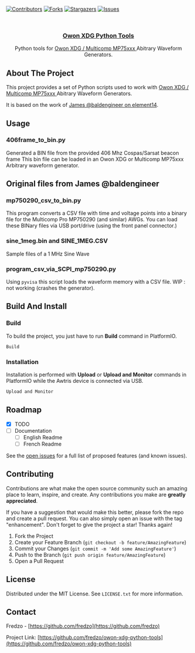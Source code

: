 <a name="readme-top"></a>
<!-- PROJECT SHIELDS -->
<!--
*** I'm using markdown "reference style" links for readability.
*** Reference links are enclosed in brackets [ ] instead of parentheses ( ).
*** See the bottom of this document for the declaration of the reference variables
*** for contributors-url, forks-url, etc. This is an optional, concise syntax you may use.
*** https://www.markdownguide.org/basic-syntax/#reference-style-links
-->
[![Contributors][contributors-shield]][contributors-url]
[![Forks][forks-shield]][forks-url]
[![Stargazers][stars-shield]][stars-url]
[![Issues][issues-shield]][issues-url]


<!-- PROJECT LOGO -->
<br />
<div align="center">
  <h3 align="center">
  <div><a href="https://github.com/fredzo/owon-xdg-python-tools/">Owon XDG Python Tools</a></div>
  </h3>
  <p align="center">
    Python tools for <a href="https://www.owon.com.hk/products_owon_xdg2000_series_2-ch_arbitrary_waveform_generator">Owon XDG / Multicomp MP75xxx </a> Abitrary Waveform Generators.
  </p>
</div>

<!-- ABOUT THE PROJECT -->
## About The Project

This project provides a set of Python scripts used to work with <a href="https://www.owon.com.hk/products_owon_xdg2000_series_2-ch_arbitrary_waveform_generator">Owon XDG / Multicomp MP75xxx </a> Abitrary Waveform Generators.

It is based on the work of [James @baldengineer on element14](community.element14.com/challenges-projects/element14-presents/workbenchwednesdays/w/documents/23206/160-mhz-arbitrary-waveform-generator-review---workbench-wednesdays-44?CommentId=eb6b685d-1705-4b3f-a9cd-d44dcebba150).


<!-- USAGE EXAMPLES -->
## Usage
### 406frame_to_bin.py
Generated a BIN file from the provided 406 Mhz Cospas/Sarsat beacon frame
This bin file can be loaded in an Owon XDG or Multicomp MP75xxx
Arbitrary waveform generator.

## Original files from James @baldengineer
### mp750290_csv_to_bin.py
This program converts a CSV file with time and voltage points into a binary file for the Multicomp Pro MP750290 (and similar) AWGs.
You can load these BINary files via USB port/drive (using the front panel connector.)

### sine_1meg.bin and SINE_1MEG.CSV
Sample files of a 1 MHz Sine Wave

### program_csv_via_SCPI_mp750290.py
Using `pyvisa` this script loads the waveform memory with a CSV file. 
WIP : not working (crashes the generator).


<!-- BUILD AND INSTALL -->
## Build And Install

### Build

To build the project, you just have to run **Build** command in PlatformIO.
  ```sh
  Build
  ```

### Installation

Installation is performed with **Upload** or **Upload and Monitor** commands in PlatformIO while the Awtris device is connected via USB.
   ```sh
   Upload and Monitor
   ```

<!-- ROADMAP -->
## Roadmap

- [x] TODO
- [ ] Documentation
    - [ ] English Readme
    - [ ] French Readme 

See the [open issues](https://github.com/fredzo/owon-xdg-python-tools/issues) for a full list of proposed features (and known issues).

<!--p align="right">(<a href="#readme-top">back to top</a>)</p-->



<!-- CONTRIBUTING -->
## Contributing

Contributions are what make the open source community such an amazing place to learn, inspire, and create. Any contributions you make are **greatly appreciated**.

If you have a suggestion that would make this better, please fork the repo and create a pull request. You can also simply open an issue with the tag "enhancement".
Don't forget to give the project a star! Thanks again!

1. Fork the Project
2. Create your Feature Branch (`git checkout -b feature/AmazingFeature`)
3. Commit your Changes (`git commit -m 'Add some AmazingFeature'`)
4. Push to the Branch (`git push origin feature/AmazingFeature`)
5. Open a Pull Request

<!--p align="right">(<a href="#readme-top">back to top</a>)</p-->



<!-- LICENSE -->
## License

Distributed under the MIT License. See `LICENSE.txt` for more information.

<!--p align="right">(<a href="#readme-top">back to top</a>)</p-->



<!-- CONTACT -->
## Contact

Fredzo - [https://github.com/fredzo](https://github.com/fredzo)

Project Link: [https://github.com/fredzo/owon-xdg-python-tools](https://github.com/fredzo/owon-xdg-python-tools)

<!--p align="right">(<a href="#readme-top">back to top</a>)</p-->

<!-- MARKDOWN LINKS & IMAGES -->
<!-- https://www.markdownguide.org/basic-syntax/#reference-style-links -->
[contributors-shield]: https://img.shields.io/github/contributors/fredzo/esp32-gamepad-host.svg?style=for-the-badge
[contributors-url]: https://github.com/fredzo/esp32-gamepad-host/graphs/contributors
[forks-shield]: https://img.shields.io/github/forks/fredzo/esp32-gamepad-host.svg?style=for-the-badge
[forks-url]: https://github.com/fredzo/esp32-gamepad-host/network/members
[stars-shield]: https://img.shields.io/github/stars/fredzo/esp32-gamepad-host.svg?style=for-the-badge
[stars-url]: https://github.com/fredzo/esp32-gamepad-host/stargazers
[issues-shield]: https://img.shields.io/github/issues/fredzo/esp32-gamepad-host.svg?style=for-the-badge
[issues-url]: https://github.com/fredzo/esp32-gamepad-host/issues
